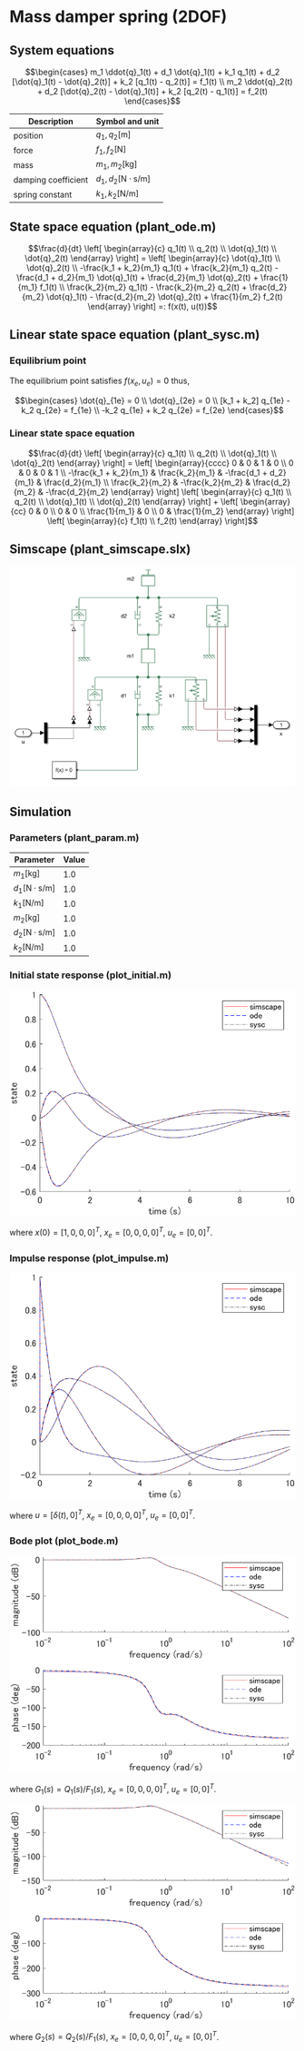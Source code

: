 # Mass damper spring (2DOF)

## System equations

```math
\begin{cases}
m_1 \ddot{q}_1(t) + d_1 \dot{q}_1(t) + k_1 q_1(t) + d_2 [\dot{q}_1(t) - \dot{q}_2(t)] + k_2 [q_1(t) - q_2(t)] = f_1(t) \\

m_2 \ddot{q}_2(t) + d_2 [\dot{q}_2(t) - \dot{q}_1(t)] + k_2 [q_2(t) - q_1(t)] = f_2(t)
\end{cases}
```

| Description | Symbol and unit |
|-|-|
| position | $`q_1, q_2 \mathrm{[m]}`$ |
| force | $`f_1, f_2 \mathrm{[N]}`$ |
| mass | $`m_1, m_2 \mathrm{[kg]}`$ |
| damping coefficient | $`d_1, d_2 \mathrm{[N \cdot s/m]}`$ |
| spring constant | $`k_1, k_2 \mathrm{[N/m]}`$ |

## State space equation (plant_ode.m)

```math
\frac{d}{dt} \left[ \begin{array}{c}
q_1(t) \\ q_2(t) \\ \dot{q}_1(t) \\ \dot{q}_2(t)
\end{array} \right]
=
\left[ \begin{array}{c}
\dot{q}_1(t) \\
\dot{q}_2(t) \\
-\frac{k_1 + k_2}{m_1} q_1(t) + \frac{k_2}{m_1} q_2(t) - \frac{d_1 + d_2}{m_1} \dot{q}_1(t) + \frac{d_2}{m_1} \dot{q}_2(t) + \frac{1}{m_1} f_1(t) \\
\frac{k_2}{m_2} q_1(t) - \frac{k_2}{m_2} q_2(t) + \frac{d_2}{m_2} \dot{q}_1(t) - \frac{d_2}{m_2} \dot{q}_2(t) + \frac{1}{m_2} f_2(t)
\end{array} \right]
=:
f(x(t), u(t))
```

## Linear state space equation (plant_sysc.m)

### Equilibrium point

The equilibrium point satisfies $`f(x_e, u_e) = 0`$ thus,

```math
\begin{cases}
\dot{q}_{1e} = 0 \\
\dot{q}_{2e} = 0 \\
[k_1 + k_2] q_{1e} - k_2 q_{2e} = f_{1e} \\
-k_2 q_{1e} + k_2 q_{2e} = f_{2e}
\end{cases}
```

### Linear state space equation

```math
\frac{d}{dt} \left[ \begin{array}{c}
q_1(t) \\ q_2(t) \\ \dot{q}_1(t) \\ \dot{q}_2(t)
\end{array} \right]
=
\left[ \begin{array}{cccc}
0 & 0 & 1 & 0 \\
0 & 0 & 0 & 1 \\
-\frac{k_1 + k_2}{m_1} & \frac{k_2}{m_1} & -\frac{d_1 + d_2}{m_1} & \frac{d_2}{m_1} \\
\frac{k_2}{m_2} & -\frac{k_2}{m_2} & \frac{d_2}{m_2} & -\frac{d_2}{m_2}
\end{array} \right]

\left[ \begin{array}{c}
q_1(t) \\ q_2(t) \\ \dot{q}_1(t) \\ \dot{q}_2(t)
\end{array} \right]
+
\left[ \begin{array}{cc}
0 & 0 \\
0 & 0 \\
\frac{1}{m_1} & 0 \\
0 & \frac{1}{m_2}
\end{array} \right]

\left[ \begin{array}{c}
f_1(t) \\ f_2(t)
\end{array} \right]
```

## Simscape (plant_simscape.slx)

![simscape model](simscape.png)

## Simulation

### Parameters (plant_param.m)

| Parameter | Value |
|-|-|
| $`m_1 \mathrm{[kg]}`$ | $`1.0`$ |
| $`d_1 \mathrm{[N \cdot s/m]}`$ | $`1.0`$ |
| $`k_1 \mathrm{[N/m]}`$ | $`1.0`$ |
| $`m_2 \mathrm{[kg]}`$ | $`1.0`$ |
| $`d_2 \mathrm{[N \cdot s/m]}`$ | $`1.0`$ |
| $`k_2 \mathrm{[N/m]}`$ | $`1.0`$ |

### Initial state response (plot_initial.m)

![initial state response](initial.png)

where $`x(0) = [1, 0, 0, 0]^T`$, $`x_e = [0, 0, 0, 0]^T`$, $`u_e = [0, 0]^T`$.

### Impulse response (plot_impulse.m)

![impulse response](impulse.png)

where $`u = [\delta(t), 0]^T`$, $`x_e = [0, 0, 0, 0]^T`$, $`u_e = [0, 0]^T`$.

### Bode plot (plot_bode.m)

![bode plot from f1 to q1](bode1.png)

where $`G_1(s) = Q_1(s)/F_1(s)`$, $`x_e = [0, 0, 0, 0]^T`$, $`u_e = [0, 0]^T`$.

![bode plot from f1 to q2](bode2.png)

where $`G_2(s) = Q_2(s)/F_1(s)`$, $`x_e = [0, 0, 0, 0]^T`$, $`u_e = [0, 0]^T`$.
